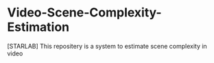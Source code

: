 # Video-Scene-Complexity-Estimation
[STARLAB] This repositery is a system to estimate scene complexity in video
